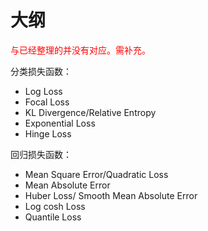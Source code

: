 # 大纲

<span style="color:red;">与已经整理的并没有对应。需补充。</span>



分类损失函数：

- Log Loss
- Focal Loss
- KL Divergence/Relative Entropy
- Exponential Loss
- Hinge Loss

回归损失函数：

- Mean Square Error/Quadratic Loss
- Mean Absolute Error
- Huber Loss/ Smooth Mean Absolute Error
- Log cosh Loss
- Quantile Loss

